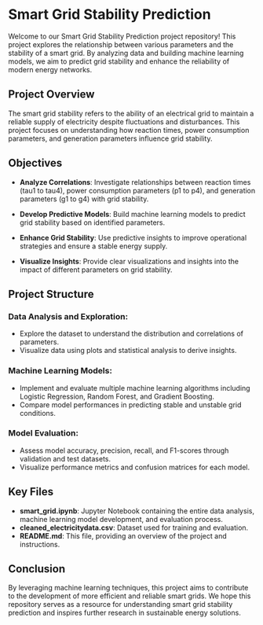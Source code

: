 # Smart Grid Stability Prediction

Welcome to our Smart Grid Stability Prediction project repository! This project explores the relationship between various parameters and the stability of a smart grid. By analyzing data and building machine learning models, we aim to predict grid stability and enhance the reliability of modern energy networks.

## Project Overview

The smart grid stability refers to the ability of an electrical grid to maintain a reliable supply of electricity despite fluctuations and disturbances. This project focuses on understanding how reaction times, power consumption parameters, and generation parameters influence grid stability.

## Objectives

- **Analyze Correlations**: Investigate relationships between reaction times (tau1 to tau4), power consumption parameters (p1 to p4), and generation parameters (g1 to g4) with grid stability.
  
- **Develop Predictive Models**: Build machine learning models to predict grid stability based on identified parameters.
  
- **Enhance Grid Stability**: Use predictive insights to improve operational strategies and ensure a stable energy supply.
  
- **Visualize Insights**: Provide clear visualizations and insights into the impact of different parameters on grid stability.

## Project Structure

### Data Analysis and Exploration:

- Explore the dataset to understand the distribution and correlations of parameters.
- Visualize data using plots and statistical analysis to derive insights.

### Machine Learning Models:

- Implement and evaluate multiple machine learning algorithms including Logistic Regression, Random Forest, and Gradient Boosting.
- Compare model performances in predicting stable and unstable grid conditions.

### Model Evaluation:

- Assess model accuracy, precision, recall, and F1-scores through validation and test datasets.
- Visualize performance metrics and confusion matrices for each model.

## Key Files

- **smart_grid.ipynb**: Jupyter Notebook containing the entire data analysis, machine learning model development, and evaluation process.
- **cleaned_electricitydata.csv**: Dataset used for training and evaluation.
- **README.md**: This file, providing an overview of the project and instructions.

## Conclusion

By leveraging machine learning techniques, this project aims to contribute to the development of more efficient and reliable smart grids. We hope this repository serves as a resource for understanding smart grid stability prediction and inspires further research in sustainable energy solutions.
